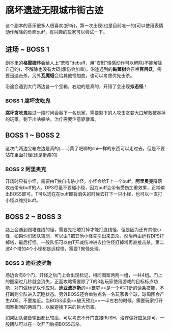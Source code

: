 # 腐坏遗迹无限城市街古迹

这个副本的音乐很多人很喜欢(好听)，第一次出现(也是目前唯一的)可以使用表情动作解除的负面buff，有兴趣的玩家可以尝试一下。

## 进场 ~ BOSS 1

副本里的**格雷姆林**会给人上“悲叹”debuff，用“安慰”情感动作可以解除(不能解除自己的)，不解除也没有大碍(承伤会加重)。沿途遇到的**黏菌树**会召唤**百目妖**，需要迅速击杀。另外**瓦魔蛾**会给其他怪加血，也可以考虑优先击杀。

沿途会遇到大门两边各一个宝箱，右边的是真的，开错了会出现**拟态怪**！

### BOSS 1 腐坏贪吃鬼
**腐坏贪吃鬼**每过一段时间会吞下一名玩家，需要剩下的人攻击贪婪大口解救被吞掉的玩家。剩下出啥躲啥，<Role name="healer" />治疗需要注意驱散毒。

## BOSS 1 ~ BOSS 2

这次门两边宝箱左边是真的(……)黄了吧唧的shi一样的东西可以走过去，但是不要站在里面打怪(还是挺疼的)

### BOSS 2 阿里奥克
开场时只有小怪，需要由<Role name="tank" />T独自击杀小怪，小怪会给<Role name="tank" />T上一个buff，**阿里奥克**降落攻击带有buff的人。<Role name="dps" />DPS尽量不要碰小怪，因为buff会带有受伤加重效果，正常输出BOSS即可。<Role name="tank" />T可以选在在buff即将消失的时候去打下一只小怪，也可以一直打小怪以维持buff。

## BOSS 2 ~ BOSS 3

路上会遇到跟塔连线的怪，需要先把塔打掉才能打连线怪，但是因为还有其他小怪，如果你们团队较弱，可以由<Role name="tank" />T把其他小怪先引出来击杀，然后再由远程DPS打掉塔，最后打怪。一般队伍可以由<Role name="tank" />T开减伤冲进去拉住怪打掉塔再直接击杀。第二波4个塔的4个小怪都是远程怪，需要<Role name="tank" />T聚怪处理。

### BOSS 3 迪亚波罗斯

场边会有8个门，开怪之后门上会出现标记，相同图案两两一组，一共4组。门上的图案过几秒就会消失，正面攻略需要除了T的3名玩家使用游戏的目标标点功能，对门做标记以作应对。**迪亚波罗斯**的==噩梦==是一个可打断的读条技能，不打断则全队进入沉睡状态。另外BOSS还会单独点名一名玩家丢个球，球周围会产生AOE，不要接近。当BOSS读条==破灭预兆==一半左右的时候，需要玩家打开图案相同的两扇门，以躲避接下来的巨大伤害。

如果团队装备输出都比较高，可以考虑不开门直接RUSH，<Role name="healer" />治疗做好应急即可，一般团队可以在一次开门后把BOSS击杀。